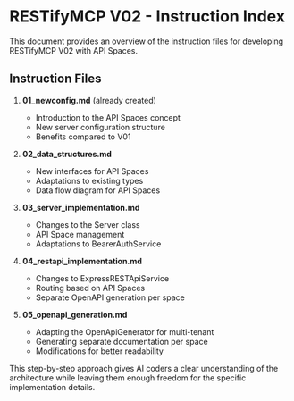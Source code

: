 # RESTifyMCP V02 - Instruction Index

This document provides an overview of the instruction files for developing RESTifyMCP V02 with API Spaces.

## Instruction Files

1. **01_newconfig.md** (already created)
   - Introduction to the API Spaces concept
   - New server configuration structure
   - Benefits compared to V01

2. **02_data_structures.md**
   - New interfaces for API Spaces
   - Adaptations to existing types
   - Data flow diagram for API Spaces

3. **03_server_implementation.md** 
   - Changes to the Server class
   - API Space management
   - Adaptations to BearerAuthService

4. **04_restapi_implementation.md**
   - Changes to ExpressRESTApiService
   - Routing based on API Spaces
   - Separate OpenAPI generation per space

5. **05_openapi_generation.md**
   - Adapting the OpenApiGenerator for multi-tenant
   - Generating separate documentation per space
   - Modifications for better readability

This step-by-step approach gives AI coders a clear understanding of the architecture while leaving them enough freedom for the specific implementation details.
